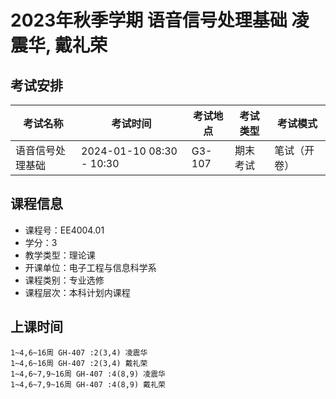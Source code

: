 # 2023年秋季学期 语音信号处理基础 凌震华, 戴礼荣




## 考试安排

| 考试名称 | 考试时间 | 考试地点 | 考试类型 | 考试模式 |
| -------- | -------- | -------- | -------- | -------- |
| 语音信号处理基础 | 2024-01-10 08:30 - 10:30 | G3-107 | 期末考试 | 笔试（开卷） |





## 课程信息

- 课程号：EE4004.01
- 学分：3
- 教学类型：理论课
- 开课单位：电子工程与信息科学系
- 课程类别：专业选修
- 课程层次：本科计划内课程

## 上课时间

```
1~4,6~16周 GH-407 :2(3,4) 凌震华
1~4,6~16周 GH-407 :2(3,4) 戴礼荣
1~4,6~7,9~16周 GH-407 :4(8,9) 凌震华
1~4,6~7,9~16周 GH-407 :4(8,9) 戴礼荣
```

